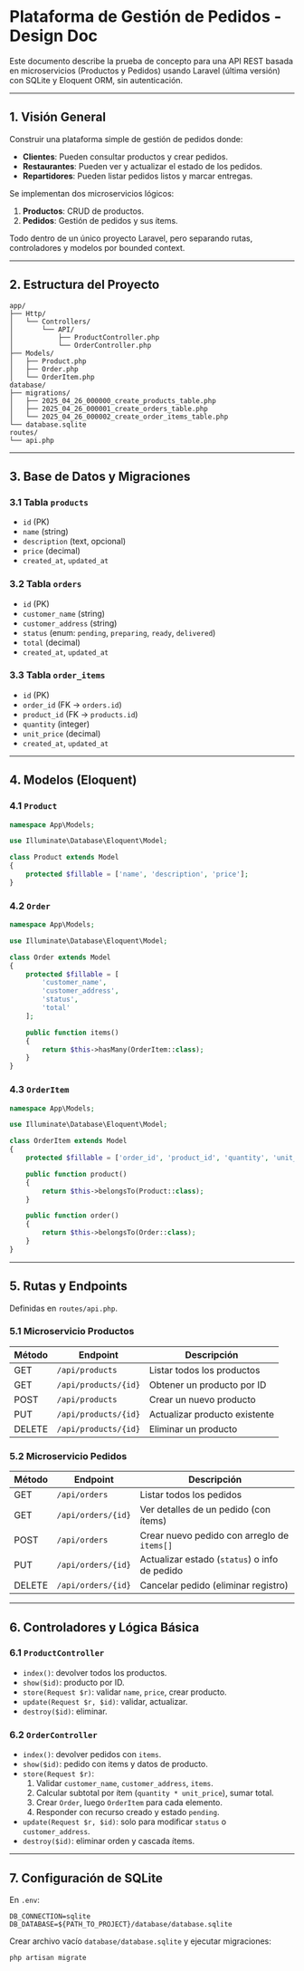 # Plataforma de Gestión de Pedidos - Design Doc

Este documento describe la prueba de concepto para una API REST basada en microservicios (Productos y Pedidos) usando Laravel (última versión) con SQLite y Eloquent ORM, sin autenticación.

---

## 1. Visión General

Construir una plataforma simple de gestión de pedidos donde:

- **Clientes**: Pueden consultar productos y crear pedidos.
- **Restaurantes**: Pueden ver y actualizar el estado de los pedidos.
- **Repartidores**: Pueden listar pedidos listos y marcar entregas.

Se implementan dos microservicios lógicos:

1. **Productos**: CRUD de productos.
2. **Pedidos**: Gestión de pedidos y sus ítems.

Todo dentro de un único proyecto Laravel, pero separando rutas, controladores y modelos por bounded context.

---

## 2. Estructura del Proyecto

```text
app/
├── Http/
│   └── Controllers/
│       └── API/
│           ├── ProductController.php
│           └── OrderController.php
├── Models/
│   ├── Product.php
│   ├── Order.php
│   └── OrderItem.php
database/
├── migrations/
│   ├── 2025_04_26_000000_create_products_table.php
│   ├── 2025_04_26_000001_create_orders_table.php
│   └── 2025_04_26_000002_create_order_items_table.php
└── database.sqlite
routes/
└── api.php
```

---

## 3. Base de Datos y Migraciones

### 3.1 Tabla `products`

- `id` (PK)
- `name` (string)
- `description` (text, opcional)
- `price` (decimal)
- `created_at`, `updated_at`

### 3.2 Tabla `orders`

- `id` (PK)
- `customer_name` (string)
- `customer_address` (string)
- `status` (enum: `pending`, `preparing`, `ready`, `delivered`)
- `total` (decimal)
- `created_at`, `updated_at`

### 3.3 Tabla `order_items`

- `id` (PK)
- `order_id` (FK → `orders.id`)
- `product_id` (FK → `products.id`)
- `quantity` (integer)
- `unit_price` (decimal)
- `created_at`, `updated_at`

---

## 4. Modelos (Eloquent)

### 4.1 `Product`

```php
namespace App\Models;

use Illuminate\Database\Eloquent\Model;

class Product extends Model
{
    protected $fillable = ['name', 'description', 'price'];
}
```

### 4.2 `Order`

```php
namespace App\Models;

use Illuminate\Database\Eloquent\Model;

class Order extends Model
{
    protected $fillable = [
        'customer_name',
        'customer_address',
        'status',
        'total'
    ];

    public function items()
    {
        return $this->hasMany(OrderItem::class);
    }
}
```

### 4.3 `OrderItem`

```php
namespace App\Models;

use Illuminate\Database\Eloquent\Model;

class OrderItem extends Model
{
    protected $fillable = ['order_id', 'product_id', 'quantity', 'unit_price'];

    public function product()
    {
        return $this->belongsTo(Product::class);
    }

    public function order()
    {
        return $this->belongsTo(Order::class);
    }
}
```

---

## 5. Rutas y Endpoints

Definidas en `routes/api.php`.

### 5.1 Microservicio Productos

| Método | Endpoint              | Descripción                      |
|--------|-----------------------|----------------------------------|
| GET    | `/api/products`       | Listar todos los productos       |
| GET    | `/api/products/{id}`  | Obtener un producto por ID       |
| POST   | `/api/products`       | Crear un nuevo producto          |
| PUT    | `/api/products/{id}`  | Actualizar producto existente    |
| DELETE | `/api/products/{id}`  | Eliminar un producto             |

### 5.2 Microservicio Pedidos

| Método | Endpoint             | Descripción                                   |
|--------|----------------------|-----------------------------------------------|
| GET    | `/api/orders`        | Listar todos los pedidos                      |
| GET    | `/api/orders/{id}`   | Ver detalles de un pedido (con ítems)        |
| POST   | `/api/orders`        | Crear nuevo pedido con arreglo de `items[]`   |
| PUT    | `/api/orders/{id}`   | Actualizar estado (`status`) o info de pedido |
| DELETE | `/api/orders/{id}`   | Cancelar pedido (eliminar registro)           |

---

## 6. Controladores y Lógica Básica

### 6.1 `ProductController`

- `index()`: devolver todos los productos.
- `show($id)`: producto por ID.
- `store(Request $r)`: validar `name`, `price`, crear producto.
- `update(Request $r, $id)`: validar, actualizar.
- `destroy($id)`: eliminar.

### 6.2 `OrderController`

- `index()`: devolver pedidos con `items`.
- `show($id)`: pedido con items y datos de producto.
- `store(Request $r)`:
  1. Validar `customer_name`, `customer_address`, `items`.
  2. Calcular subtotal por ítem (`quantity * unit_price`), sumar total.
  3. Crear `Order`, luego `OrderItem` para cada elemento.
  4. Responder con recurso creado y estado `pending`.
- `update(Request $r, $id)`: solo para modificar `status` o `customer_address`.
- `destroy($id)`: eliminar orden y cascada ítems.

---

## 7. Configuración de SQLite

En `.env`:

```dotenv
DB_CONNECTION=sqlite
DB_DATABASE=${PATH_TO_PROJECT}/database/database.sqlite
```

Crear archivo vacío `database/database.sqlite` y ejecutar migraciones:

```bash
php artisan migrate
```
